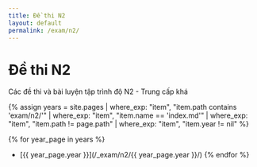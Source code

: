 ```yaml
---
title: Đề thi N2
layout: default
permalink: /exam/n2/
---
```


# Đề thi N2

Các đề thi và bài luyện tập trình độ N2 - Trung cấp khá

{% assign years = site.pages
  | where_exp: "item", "item.path contains 'exam/n2/'"
  | where_exp: "item", "item.name == 'index.md'"
  | where_exp: "item", "item.path != page.path"
  | where_exp: "item", "item.year != nil" %}

{% for year_page in years %}
- [{{ year_page.year }}](/_exam/n2/{{ year_page.year }}/)
{% endfor %}